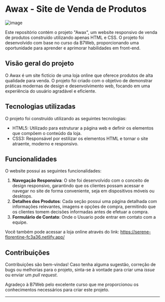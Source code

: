 # Awax - Site de Venda de Produtos

![image](https://github.com/aureliodeboa/Projeto-Awax/assets/53971991/21007f7c-2a19-45da-bd62-1645209c7e3d)


Este repositório contém o projeto "Awax", um website responsivo de venda de produtos construído utilizando apenas HTML e CSS. O projeto foi desenvolvido com base no curso da B7Web, proporcionando uma oportunidade para aprender e aprimorar habilidades em front-end.

## Visão geral do projeto

O Awax é um site fictício de uma loja online que oferece  produtos de alta qualidade para venda. O projeto foi criado com o objetivo de demonstrar práticas modernas de design e desenvolvimento web, focando em uma experiência do usuário agradável e eficiente.

## Tecnologias utilizadas

O projeto foi construído utilizando as seguintes tecnologias:

- HTML5: Utilizado para estruturar a página web e definir os elementos que compõem o conteúdo da loja.
- CSS3: Responsável por estilizar os elementos HTML e tornar o site atraente, moderno e responsivo.

## Funcionalidades

O website possui as seguintes funcionalidades:

1. **Navegação Responsiva**: O site foi desenvolvido com o conceito de design responsivo, garantindo que os clientes possam acessar e navegar no site de forma conveniente, seja em dispositivos móveis ou desktops.
2. **Detalhes dos Produtos**: Cada  seção possui uma página detalhada com informações relevantes, imagens e opções de compra, permitindo que os clientes tomem decisões informadas antes de efetuar a compra.
3. **Formulário de Contato**: Onde o Usuario pode entrar em contato com a equipe.





Você também pode acessar a loja online através do link: https://serene-florentine-fc3a36.netlify.app/ 

## Contribuições

Contribuições são bem-vindas! Caso tenha alguma sugestão, correção de bugs ou melhorias para o projeto, sinta-se à vontade para criar uma _issue_ ou enviar um _pull request_.


Agradeço à B7Web pelo excelente curso que me proporcionou os conhecimentos necessários para criar este projeto.

---


